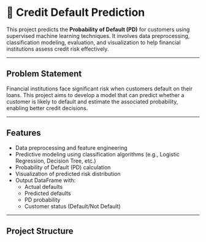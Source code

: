 # 🏦 Credit Default Prediction

This project predicts the **Probability of Default (PD)** for customers using supervised machine learning techniques. It involves data preprocessing, classification modeling, evaluation, and visualization to help financial institutions assess credit risk effectively.

---

## Problem Statement

Financial institutions face significant risk when customers default on their loans. This project aims to develop a model that can predict whether a customer is likely to default and estimate the associated probability, enabling better credit decisions.

---

## Features

- Data preprocessing and feature engineering  
- Predictive modeling using classification algorithms (e.g., Logistic Regression, Decision Tree, etc.)  
- Probability of Default (PD) calculation  
- Visualization of predicted risk distribution  
- Output DataFrame with:
  - Actual defaults
  - Predicted defaults
  - PD probability
  - Customer status (Default/Not Default)

---

## Project Structure


